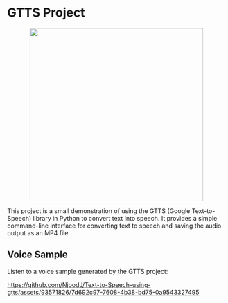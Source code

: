 # GTTS Project
<p align="center">
  <img width="400" height="400" src=https://github.com/NjoodJ/Text-to-Speech-using-gtts/assets/93571826/6ad86fd0-1677-493a-9822-192aeb3720ae>
</p>

This project is a small demonstration of using the GTTS (Google Text-to-Speech) library in Python to convert text into speech. It provides a simple command-line interface for converting text to speech and saving the audio output as an MP4 file.

## Voice Sample
Listen to a voice sample generated by the GTTS project:

https://github.com/NjoodJ/Text-to-Speech-using-gtts/assets/93571826/7d692c97-7608-4b38-bd75-0a9543327495


